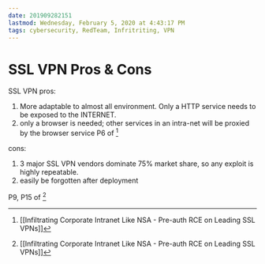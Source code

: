 ```yaml
---
date: 201909282151
lastmod: Wednesday, February 5, 2020 at 4:43:17 PM
tags: cybersecurity, RedTeam, Infritriting, VPN
---
```

# SSL VPN Pros & Cons

SSL VPN pros:
1. More adaptable to almost all environment. Only a HTTP service needs to be exposed to the INTERNET.
2. only a browser is needed; other services in an intra-net will be proxied by the browser service
P6 of [^C5CE62045D46]

cons:
1. 3 major SSL VPN vendors dominate 75% market share, so any exploit is highly repeatable.
2. easily be forgotten after deployment

P9, P15 of [^C5CE62045D46]


[^C5CE62045D46]: [[Infiltrating Corporate Intranet Like NSA - Pre-auth RCE on Leading SSL VPNs]]
